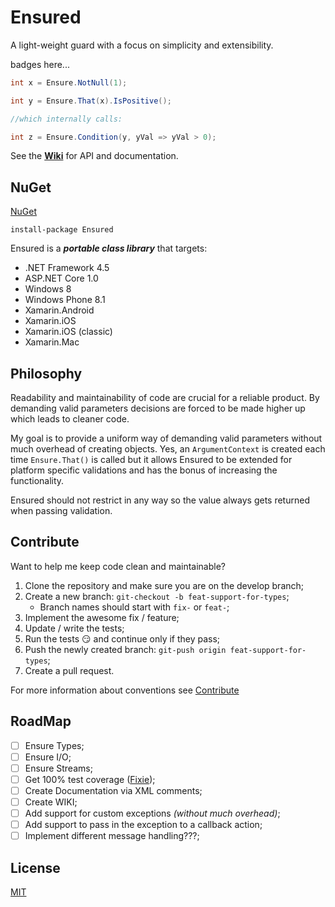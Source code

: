 # Ensured
A light-weight guard with a focus on simplicity and extensibility.

badges here...


```csharp
int x = Ensure.NotNull(1);

int y = Ensure.That(x).IsPositive();

//which internally calls:

int z = Ensure.Condition(y, yVal => yVal > 0); 
```

See the **[Wiki](../../wiki)** for API and documentation.


## NuGet

[NuGet](https://www.nuget.org/packages/Ensured/)

```
install-package Ensured
```

Ensured is a **_portable class library_** that targets:

- .NET Framework 4.5
- ASP.NET Core 1.0
- Windows 8
- Windows Phone 8.1
- Xamarin.Android
- Xamarin.iOS
- Xamarin.iOS (classic)
- Xamarin.Mac


## Philosophy

Readability and maintainability of code are crucial for a reliable product. By demanding valid parameters decisions are forced to be made higher up which leads to cleaner code. 

My goal is to provide a uniform way of demanding valid parameters without much overhead of creating objects. Yes, an `ArgumentContext` is created each time `Ensure.That()` is called but it allows Ensured to be extended for platform specific validations and has the bonus of increasing the functionality.

Ensured should not restrict in any way so the value always gets returned when passing validation.


## Contribute

Want to help me keep code clean and maintainable? 

1. Clone the repository and make sure you are on the develop branch;
2. Create a new branch: `git-checkout -b feat-support-for-types`;
	* Branch names should start with `fix-` or `feat-`;
3. Implement the awesome fix / feature;
4. Update / write the tests;
5. Run the tests :smirk: and continue only if they pass;
6. Push the newly created branch: `git-push origin feat-support-for-types`;
7. Create a pull request.

For more information about conventions see [Contribute](././CONTRIBUTE.md)

## RoadMap

- [ ] Ensure Types;
- [ ] Ensure I/O;
- [ ] Ensure Streams;
- [ ] Get 100% test coverage ([Fixie](https://github.com/fixie/fixie));
- [ ] Create Documentation via XML comments;
- [ ] Create WIKI;
- [ ] Add support for custom exceptions _(without much overhead)_;
- [ ] Add support to pass in the exception to a callback action;
- [ ] Implement different message handling???;

## License

[MIT](././LICENSE.txt)
